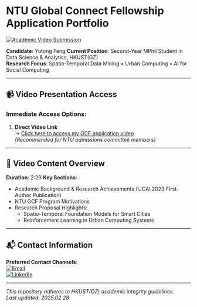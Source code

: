 # NTU Global Connect Fellowship Application Portfolio

[![Academic Video Submission](https://img.shields.io/badge/Video-Submission-blue?logo=google-drive&style=for-the-badge)](https://drive.google.com/file/d/1siQf1vOWmfYGfSCz2IzOO_Etn_gc7Tad/view?usp=sharing)

**Candidate**: Yutong Feng
**Current Position**: Second-Year MPhil Student in Data Science & Analytics, HKUST(GZ)  
**Research Focus**: Spatio-Temporal Data Mining • Urban Computing • AI for Social Computing  

---

## 📹 Video Presentation Access

### Immediate Access Options:
1. ​**Direct Video Link**​  
   → [Click here to access my GCF application video](https://drive.google.com/file/d/1siQf1vOWmfYGfSCz2IzOO_Etn_gc7Tad/view?usp=sharing)  
   *(Recommended for NTU admissions committee members)*

---

## 🎯 Video Content Overview

**Duration**: 2:29
**Key Sections**:
- Academic Background & Research Achievements (IJCAI 2023 First-Author Publication)
- NTU GCF Program Motivations
- Research Proposal Highlights:  
  - Spatio-Temporal Foundation Models for Smart Cities
  - Reinforcement Learning in Urban Computing Systems

---

## 📬 Contact Information

**Preferred Contact Channels**:  
[![Email](https://img.shields.io/badge/Email-Academic%20Inquiries-blue?logo=gmail)](ytfeng.caspian@163.com)  
[![LinkedIn](https://img.shields.io/badge/LinkedIn-Professional%20Profile-blue?logo=linkedin)](https://www.linkedin.com/in/yutong-feng-caspian)  

---

*This repository adheres to HKUST(GZ) academic integrity guidelines.  
Last updated: 2025.02.28*
